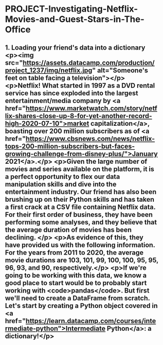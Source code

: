 # PROJECT-Investigating-Netflix-Movies-and-Guest-Stars-in-The-Office
## 1. Loading your friend's data into a dictionary &lt;p>&lt;img src="https://assets.datacamp.com/production/project_1237/img/netflix.jpg" alt="Someone's feet on table facing a television">&lt;/p> &lt;p>Netflix! What started in 1997 as a DVD rental service has since exploded into the largest entertainment/media company by &lt;a href="https://www.marketwatch.com/story/netflix-shares-close-up-8-for-yet-another-record-high-2020-07-10">market capitalization&lt;/a>, boasting over 200 million subscribers as of &lt;a href="https://www.cbsnews.com/news/netflix-tops-200-million-subscribers-but-faces-growing-challenge-from-disney-plus/">January 2021&lt;/a>.&lt;/p> &lt;p>Given the large number of movies and series available on the platform, it is a perfect opportunity to flex our data manipulation skills and dive into the entertainment industry. Our friend has also been brushing up on their Python skills and has taken a first crack at a CSV file containing Netflix data. For their first order of business, they have been performing some analyses, and they believe that the average duration of movies has been declining. &lt;/p> &lt;p>As evidence of this, they have provided us with the following information. For the years from 2011 to 2020, the average movie durations are 103, 101, 99, 100, 100, 95, 95, 96, 93, and 90, respectively.&lt;/p> &lt;p>If we're going to be working with this data, we know a good place to start would be to probably start working with &lt;code>pandas&lt;/code>. But first we'll need to create a DataFrame from scratch. Let's start by creating a Python object covered in &lt;a href="https://learn.datacamp.com/courses/intermediate-python">Intermediate Python&lt;/a>: a dictionary!&lt;/p>
